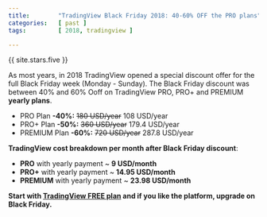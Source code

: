 ```yaml
---
title:        "TradingView Black Friday 2018: 40-60% OFF the PRO plans"
categories:   [ past ]
tags:         [ 2018, tradingview ]

---
```


{{ site.stars.five }}

As most years, in 2018 TradingView opened a special discount offer for the full Black Friday week (Monday - Sunday). The Black Friday discount was between 40% and 60% Ooff on TradingView PRO, PRO+ and PREMIUM **yearly plans**.

* PRO Plan **-40%:** <s>180 USD/year</s> 108 USD/year
* PRO+ Plan **-50%:** <s>360 USD/year</s> 179.4 USD/year
* PREMIUM Plan **-60%:** <s>720 USD/year</s> 287.8 USD/year

**TradingView cost breakdown per month after Black Friday discount**:

* **PRO** with yearly payment ~ **9 USD/month**
* **PRO+** with yearly payment ~ **14.95 USD/month**
* **PREMIUM** with yearly payment ~ **23.98 USD/month**


<b>Start with <a href="http://bit.ly/at-tv-ebf-2020" rel="nofollow">TradingView FREE plan</a> and if you like the platform, upgrade on Black Friday.</b>
